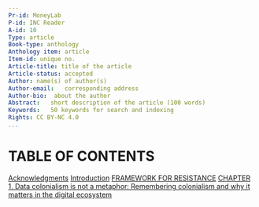 ```yaml
---
Pr-id: MoneyLab
P-id: INC Reader
A-id: 10
Type: article
Book-type: anthology
Anthology item: article
Item-id: unique no.
Article-title: title of the article
Article-status: accepted
Author: name(s) of author(s)
Author-email:   corresponding address
Author-bio:  about the author
Abstract:   short description of the article (100 words)
Keywords:   50 keywords for search and indexing
Rights: CC BY-NC 4.0
...
```



# TABLE OF CONTENTS

<a href='ch003.xhtml'>Acknowledgments</a>
<a href='ch004.xhtml'>Introduction</a>
<a href='ch005.xhtml'>FRAMEWORK FOR RESISTANCE</a>
<a href='ch006.xhtml'>CHAPTER 1. Data colonialism is not a metaphor: Remembering colonialism and why it matters in the digital ecosystem</a>
<a href='ch007.xhtml'> </a>
<a href='ch008.xhtml'> </a>
<a href='ch009.xhtml'> </a>
<a href='ch010.xhtml'> </a>
<a href='ch011.xhtml'> </a>